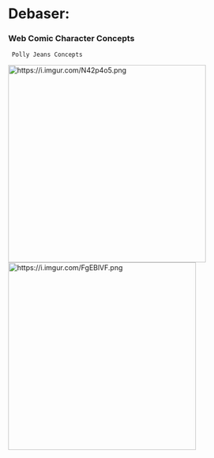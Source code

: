 # Debaser:

### Web Comic Character Concepts

     Polly Jeans Concepts

<!---![Images of concept arts](https://i.imgur.com/N42p4o5.png "Polly Jean") ![Images of Concep arts](https://i.imgur.com/FgEBlVF.png)--->

<img src="https://i.imgur.com/N42p4o5.png" alt="https://i.imgur.com/N42p4o5.png" width="400"/><img src="https://i.imgur.com/FgEBlVF.png" alt="https://i.imgur.com/FgEBlVF.png" width="380"/>
